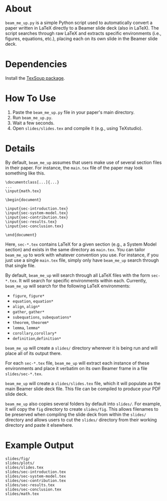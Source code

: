 # About
`beam_me_up.py` is a simple Python script used to automatically convert a paper written in LaTeX directly to a Beamer slide deck (also in LaTeX). The script searches through raw LaTeX and extracts specific environments (i.e., figures, equations, etc.), placing each on its own slide in the Beamer slide deck.

# Dependencies
Install the [TexSoup package](https://texsoup.alvinwan.com/).

# How To Use
1. Paste the `beam_me_up.py` file in your paper's main directory.
2. Run `beam_me_up.py`. 
3. Wait a few seconds.
4. Open `slides/slides.tex` and compile it (e.g., using TeXstudio).

# Details
By default, `beam_me_up` assumes that users make use of several section files in their paper. For instance, the `main.tex` file of the paper may look something like this.
```
\documentclass[...]{...}
...
\input{math.tex}

\begin{document}

\input{sec-introduction.tex}
\input{sec-system-model.tex}
\input{sec-contribution.tex}
\input{sec-results.tex}
\input{sec-conclusion.tex}

\end{document}
```
Here, `sec-*.tex` contains LaTeX for a given section (e.g., a System Model section) and exists in the same directory as `main.tex`. You can tailor `beam_me_up` to work with whatever convention you use. For instance, if you just use a single `main.tex` file, simply only have `beam_me_up` search through that single file.

By default, `beam_me_up` will search through all LaTeX files with the form `sec-*.tex`.
It will search for specific environments within each.
Currently, `beam_me_up` will search for the following LaTeX environments:
- `figure`, `figure*`
- `equation`, `equation*`
- `align`, `align*`
- `gather`, `gather*`
- `subequations`, `subequations*`
- `theorem`, `theorem*`
- `lemma`, `lemma*`
- `corollary`,`corollary*`
- `definition`,`definition*`

`beam_me_up` will create a `slides/` directory wherever it is being run and will place all of its output there.

For each `sec-*.tex` file, `beam_me_up` will extract each instance of these environments and place it verbatim on its own Beamer frame in a file `slides/sec-*.tex`.

`beam_me_up` will create a `slides/slides.tex` file, which it will populate as the main Beamer slide deck file. This file can be compiled to produce your PDF slide deck.

`beam_me_up` also copies several folders by default into `slides/`. For example, it will copy the `fig` directory to create `slides/fig`. This allows filenames to be preserved when compiling the slide deck from within the `slides/` directory and allows users to cut the `slides/` directory from their working directory and paste it elsewhere.

# Example Output
```
slides/fig/
slides/plots/
slides/slides.tex
slides/sec-introduction.tex
slides/sec-system-model.tex
slides/sec-contribution.tex
slides/sec-results.tex
slides/sec-conclusion.tex
slides/math.tex
```
